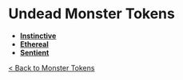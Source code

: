 # Undead Monster Tokens
- **[Instinctive](instinctive)**
- **[Ethereal](ethereal)**
- **[Sentient](sentient)**

[< Back to Monster Tokens](../README.md#monster-tokens)
